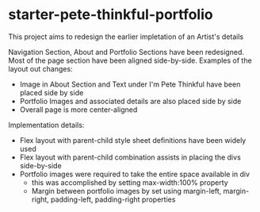 # starter-pete-thinkful-portfolio
This project aims to redesign the earlier impletation of an Artist's details

Navigation Section, About and Portfolio Sections have been redesigned.
Most of the page section have been aligned side-by-side.
Examples of the layout out changes:
- Image in About Section and Text under I'm Pete Thinkful have been placed side by side
- Portfolio Images and associated details are also placed side by side
- Overall page is more center-aligned

Implementation details:
- Flex layout with parent-child style sheet definitions have been widely used
- Flex layout with parent-child combination assists in placing the divs side-by-side
- Portfolio images were required to take the entire space available in div 
    - this was accomplished by setting max-width:100% property
    - Margin between portfolio images by set using margin-left, margin-right, padding-left, padding-right properties
